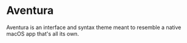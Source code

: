 # Aventura

Aventura is an interface and syntax theme meant to resemble a native macOS app that's all its own. 